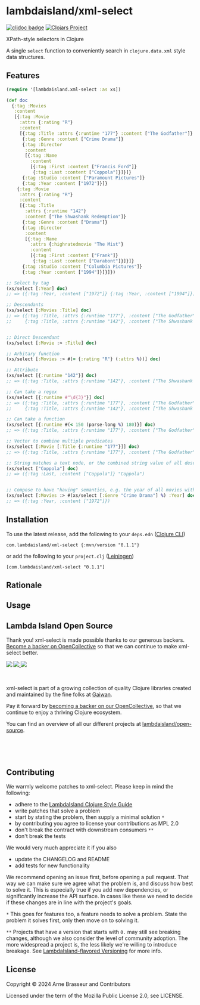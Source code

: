# lambdaisland/xml-select

<!-- badges -->
[![cljdoc badge](https://cljdoc.org/badge/com.lambdaisland/xml-select)](https://cljdoc.org/d/com.lambdaisland/xml-select) [![Clojars Project](https://img.shields.io/clojars/v/com.lambdaisland/xml-select.svg)](https://clojars.org/com.lambdaisland/xml-select)
<!-- /badges -->

XPath-style selectors in Clojure

A single `select` function to conveniently search in `clojure.data.xml` style
data structures.

## Features

```clj
(require '[lambdaisland.xml-select :as xs])

(def doc
  {:tag :Movies
   :content
   [{:tag :Movie
     :attrs {:rating "R"}
     :content
     [{:tag :Title :attrs {:runtime "177"} :content ["The Godfather"]}
      {:tag :Genre :content ["Crime Drama"]}
      {:tag :Director
       :content
       [{:tag :Name
         :content
         [{:tag :First :content ["Francis Ford"]}
          {:tag :Last :content ["Coppola"]}]}]}
      {:tag :Studio :content ["Paramount Pictures"]}
      {:tag :Year :content ["1972"]}]}
    {:tag :Movie
     :attrs {:rating "R"}
     :content
     [{:tag :Title
       :attrs {:runtime "142"}
       :content ["The Shwashank Redemption"]}
      {:tag :Genre :content ["Drama"]}
      {:tag :Director
       :content
       [{:tag :Name
         :attrs {:highratedmovie "The Mist"}
         :content
         [{:tag :First :content ["Frank"]}
          {:tag :Last :content ["Darabont"]}]}]}
      {:tag :Studio :content ["Columbia Pictures"]}
      {:tag :Year :content ["1994"]}]}]})

;; Select by tag
(xs/select [:Year] doc)
;; => ({:tag :Year, :content ["1972"]} {:tag :Year, :content ["1994"]})

;; Descendants
(xs/select [:Movies :Title] doc)
;; => ({:tag :Title, :attrs {:runtime "177"}, :content ["The Godfather"]}
;;     {:tag :Title, :attrs {:runtime "142"}, :content ["The Shwashank Redemption"]})


;; Direct Descendant
(xs/select [:Movie :> :Title] doc)

;; Arbitary function
(xs/select [:Movies :> #(= {:rating "R"} (:attrs %))] doc)

;; Attribute
(xs/select [{:runtime "142"}] doc)
;; => ({:tag :Title, :attrs {:runtime "142"}, :content ["The Shwashank Redemption"]})

;; Can take a regex
(xs/select [{:runtime #"\d{3}"}] doc)
;; => ({:tag :Title, :attrs {:runtime "177"}, :content ["The Godfather"]}
;;     {:tag :Title, :attrs {:runtime "142"}, :content ["The Shwashank Redemption"]})

;; Can take a function
(xs/select [{:runtime #(< 150 (parse-long %) 180)}] doc)
;; => ({:tag :Title, :attrs {:runtime "177"}, :content ["The Godfather"]})

;; Vector to combine multiple predicates
(xs/select [:Movie [:Title {:runtime "177"}]] doc)
;; => ({:tag :Title, :attrs {:runtime "177"}, :content ["The Godfather"]})

;; String matches a text node, or the combined string value of all descendant text nodes 
(xs/select ["Coppola"] doc)
;; => ({:tag :Last, :content ["Coppola"]} "Coppola")


;; Compose to have "having" semantics, e.g. the year of all movies with genre "Crime drama"
(xs/select [:Movies :> #(xs/select [:Genre "Crime Drama"] %) :Year] doc)
;; => ({:tag :Year, :content ["1972"]})
```

<!-- installation -->
## Installation

To use the latest release, add the following to your `deps.edn` ([Clojure CLI](https://clojure.org/guides/deps_and_cli))

```
com.lambdaisland/xml-select {:mvn/version "0.1.1"}
```

or add the following to your `project.clj` ([Leiningen](https://leiningen.org/))

```
[com.lambdaisland/xml-select "0.1.1"]
```
<!-- /installation -->

## Rationale

## Usage

<!-- opencollective -->
## Lambda Island Open Source

Thank you! xml-select is made possible thanks to our generous backers. [Become a
backer on OpenCollective](https://opencollective.com/lambda-island) so that we
can continue to make xml-select better.

<a href="https://opencollective.com/lambda-island">
<img src="https://opencollective.com/lambda-island/organizations.svg?avatarHeight=46&width=800&button=false">
<img src="https://opencollective.com/lambda-island/individuals.svg?avatarHeight=46&width=800&button=false">
</a>
<img align="left" src="https://github.com/lambdaisland/open-source/raw/master/artwork/lighthouse_readme.png">

&nbsp;

xml-select is part of a growing collection of quality Clojure libraries created and maintained
by the fine folks at [Gaiwan](https://gaiwan.co).

Pay it forward by [becoming a backer on our OpenCollective](http://opencollective.com/lambda-island),
so that we continue to enjoy a thriving Clojure ecosystem.

You can find an overview of all our different projects at [lambdaisland/open-source](https://github.com/lambdaisland/open-source).

&nbsp;

&nbsp;
<!-- /opencollective -->

<!-- contributing -->
## Contributing

We warmly welcome patches to xml-select. Please keep in mind the following:

- adhere to the [LambdaIsland Clojure Style Guide](https://nextjournal.com/lambdaisland/clojure-style-guide)
- write patches that solve a problem 
- start by stating the problem, then supply a minimal solution `*`
- by contributing you agree to license your contributions as MPL 2.0
- don't break the contract with downstream consumers `**`
- don't break the tests

We would very much appreciate it if you also

- update the CHANGELOG and README
- add tests for new functionality

We recommend opening an issue first, before opening a pull request. That way we
can make sure we agree what the problem is, and discuss how best to solve it.
This is especially true if you add new dependencies, or significantly increase
the API surface. In cases like these we need to decide if these changes are in
line with the project's goals.

`*` This goes for features too, a feature needs to solve a problem. State the problem it solves first, only then move on to solving it.

`**` Projects that have a version that starts with `0.` may still see breaking changes, although we also consider the level of community adoption. The more widespread a project is, the less likely we're willing to introduce breakage. See [LambdaIsland-flavored Versioning](https://github.com/lambdaisland/open-source#lambdaisland-flavored-versioning) for more info.
<!-- /contributing -->

<!-- license -->
## License

Copyright &copy; 2024 Arne Brasseur and Contributors

Licensed under the term of the Mozilla Public License 2.0, see LICENSE.
<!-- /license -->
